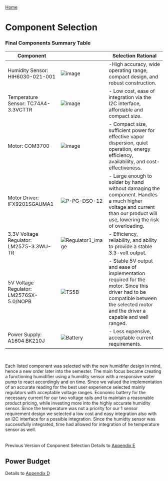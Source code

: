 [Home](/index.md)

# **Component Selection**
### Final Components Summary Table
|Component| |Selection Rational
|----------|----------|----------|
|Humidity Sensor: HIH6030-021-001|![image](https://github.com/Team-309-Weather-Station/EGR314-Spring2024-Team309.github.io/assets/157083379/f24cfb36-72c6-4fa4-8e4c-9128501e0bad)| -High accuracy, wide operating range, compact design, and robust construction.|
|Temperature Sensor: TC74A4-3.3VCTTR|![image](https://github.com/Team-309-Weather-Station/EGR314-Spring2024-Team309.github.io/assets/157083379/30224660-a336-4b5d-ab6f-39bdf9f647af)| - Low cost, ease of integration via the I2C interface, affordable and compact size.|
|Motor: COM3700|![image](https://github.com/Team-309-Weather-Station/EGR314-Spring2024-Team309.github.io/assets/157083379/b735978e-1274-4216-ba37-75f864b788ba)| - Compact size, sufficient power for effective vapor dispersion, quiet operation, energy efficiency, availability, and cost-effectiveness.|
|Motor Driver: IFX9201SGAUMA1|![P-PG-DSO-12](https://github.com/Team-309-Weather-Station/EGR314-Spring2024-Team309.github.io/assets/157051756/84ac50de-2263-4a08-88df-7c9a837b23b7)| - Large enough to solder by hand without damaging the component. Handles a much higher voltage and current than our product will use, lowering the risk of overloading.|
|3.3V Voltage Regulator: LM2575-3.3WU-TR|![Regulator1_image](https://github.com/Team-309-Weather-Station/EGR314-Spring2024-Team309.github.io/assets/157083379/5796ab92-032a-41f8-90e5-50b22ac70bee)| - Efficiency, reliability, and ability to provide a stable 3.3-volt output.|
|5V Voltage Regulator: LM2576SX-5.0/NOPB|![TS5B](https://github.com/Team-309-Hydro-Pro/EGR314-Spring2024-Team309.github.io/assets/84349229/3d84b38f-868f-42b9-990a-46b6ff450d7a)| - Stable 5V output and ease of implementation required for the motor. Since this driver had to be compatible between the selected motor and the driver a capable and well ranged.|
|Power Supply: A1604 BK210J| ![Battery](https://github.com/Team-309-Weather-Station/EGR314-Spring2024-Team309.github.io/assets/157083379/92e356b3-3811-432b-a5c3-394f82a8db0c)| - Less expensive, acceptable current requirements.|
  <br>

  Each listed component was selected with the new humidifer design in mind, hence a new order later into the semester. The main focus became creating a functioning humidifier using a humidity sensor with a responsive water pump to react accordingly and on time. Since we valued the implementation of an accurate reading for the best user experience selected mainly regulators with acceptable voltage ranges. Economic battery for the necessary current for our two voltage rails and to maintain a reasonable product pricing, while investing more into the highly accurate humidity sensor. Since the temperature was not a priority for our 1 sensor requirement design we selected a low cost and easy integration also with an I2C interface for a possible integration. Since the humidty sensor was successfully integrated, time had allowed for integration of he temperature sensor as well.
  <br>
  <br>
  <br>
Previous Version of Conponent Selection Details to [Appendix E](Appendix_E.md)

## Power Budget

Details to [Appendix D](Appendix_D.md)
